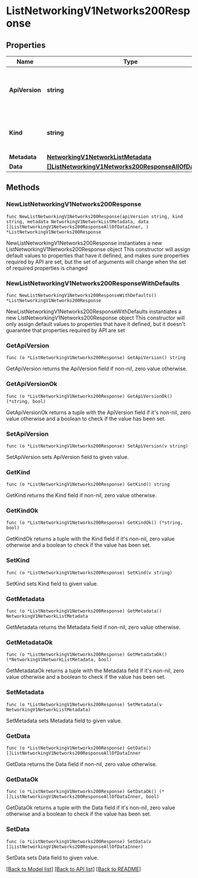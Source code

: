 # ListNetworkingV1Networks200Response

## Properties

Name | Type | Description | Notes
------------ | ------------- | ------------- | -------------
**ApiVersion** | **string** | APIVersion defines the schema version of this representation of a resource. | [readonly] 
**Kind** | **string** | Kind defines the object this REST resource represents. | [readonly] 
**Metadata** | [**NetworkingV1NetworkListMetadata**](NetworkingV1NetworkListMetadata.md) |  | 
**Data** | [**[]ListNetworkingV1Networks200ResponseAllOfDataInner**](ListNetworkingV1Networks200ResponseAllOfDataInner.md) |  | 

## Methods

### NewListNetworkingV1Networks200Response

`func NewListNetworkingV1Networks200Response(apiVersion string, kind string, metadata NetworkingV1NetworkListMetadata, data []ListNetworkingV1Networks200ResponseAllOfDataInner, ) *ListNetworkingV1Networks200Response`

NewListNetworkingV1Networks200Response instantiates a new ListNetworkingV1Networks200Response object
This constructor will assign default values to properties that have it defined,
and makes sure properties required by API are set, but the set of arguments
will change when the set of required properties is changed

### NewListNetworkingV1Networks200ResponseWithDefaults

`func NewListNetworkingV1Networks200ResponseWithDefaults() *ListNetworkingV1Networks200Response`

NewListNetworkingV1Networks200ResponseWithDefaults instantiates a new ListNetworkingV1Networks200Response object
This constructor will only assign default values to properties that have it defined,
but it doesn't guarantee that properties required by API are set

### GetApiVersion

`func (o *ListNetworkingV1Networks200Response) GetApiVersion() string`

GetApiVersion returns the ApiVersion field if non-nil, zero value otherwise.

### GetApiVersionOk

`func (o *ListNetworkingV1Networks200Response) GetApiVersionOk() (*string, bool)`

GetApiVersionOk returns a tuple with the ApiVersion field if it's non-nil, zero value otherwise
and a boolean to check if the value has been set.

### SetApiVersion

`func (o *ListNetworkingV1Networks200Response) SetApiVersion(v string)`

SetApiVersion sets ApiVersion field to given value.


### GetKind

`func (o *ListNetworkingV1Networks200Response) GetKind() string`

GetKind returns the Kind field if non-nil, zero value otherwise.

### GetKindOk

`func (o *ListNetworkingV1Networks200Response) GetKindOk() (*string, bool)`

GetKindOk returns a tuple with the Kind field if it's non-nil, zero value otherwise
and a boolean to check if the value has been set.

### SetKind

`func (o *ListNetworkingV1Networks200Response) SetKind(v string)`

SetKind sets Kind field to given value.


### GetMetadata

`func (o *ListNetworkingV1Networks200Response) GetMetadata() NetworkingV1NetworkListMetadata`

GetMetadata returns the Metadata field if non-nil, zero value otherwise.

### GetMetadataOk

`func (o *ListNetworkingV1Networks200Response) GetMetadataOk() (*NetworkingV1NetworkListMetadata, bool)`

GetMetadataOk returns a tuple with the Metadata field if it's non-nil, zero value otherwise
and a boolean to check if the value has been set.

### SetMetadata

`func (o *ListNetworkingV1Networks200Response) SetMetadata(v NetworkingV1NetworkListMetadata)`

SetMetadata sets Metadata field to given value.


### GetData

`func (o *ListNetworkingV1Networks200Response) GetData() []ListNetworkingV1Networks200ResponseAllOfDataInner`

GetData returns the Data field if non-nil, zero value otherwise.

### GetDataOk

`func (o *ListNetworkingV1Networks200Response) GetDataOk() (*[]ListNetworkingV1Networks200ResponseAllOfDataInner, bool)`

GetDataOk returns a tuple with the Data field if it's non-nil, zero value otherwise
and a boolean to check if the value has been set.

### SetData

`func (o *ListNetworkingV1Networks200Response) SetData(v []ListNetworkingV1Networks200ResponseAllOfDataInner)`

SetData sets Data field to given value.



[[Back to Model list]](../README.md#documentation-for-models) [[Back to API list]](../README.md#documentation-for-api-endpoints) [[Back to README]](../README.md)



